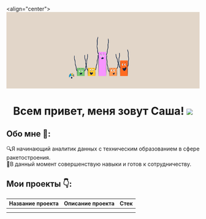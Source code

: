 <align="center">
<img src="https://github.com/alexander-shlykov/alexander-shlykov/blob/main/assets/Header-1.gif" height="200"/>
  
<h1 align="center">Всем привет, меня зовут Саша!  
<img src="https://github.com/blackcater/blackcater/raw/main/images/Hi.gif" height="32"/></h1>

## Обо мне :information_desk_person::  
:mag:Я начинающий аналитик данных с техническим образованием в сфере ракетостроения.  
:rocket:В данный момент совершенствую навыки и готов к сотрудничеству.  
## Мои проекты :point_down::
|Название проекта|Описание проекта|Стек|
|-----------|-----------|-----------|
||||
||||
